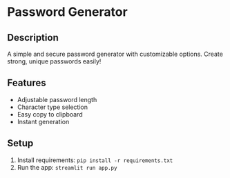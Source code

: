 # Password Generator

## Description
A simple and secure password generator with customizable options. Create strong, unique passwords easily!

## Features
- Adjustable password length
- Character type selection
- Easy copy to clipboard
- Instant generation

## Setup
1. Install requirements: `pip install -r requirements.txt`
2. Run the app: `streamlit run app.py`
